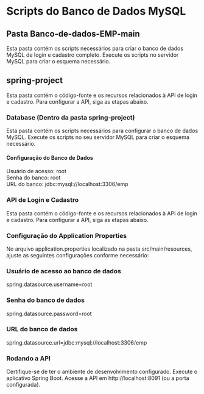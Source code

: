 # Scripts do Banco de Dados MySQL
## Pasta Banco-de-dados-EMP-main
Esta pasta contém os scripts necessários para criar o banco de dados MySQL de login e cadastro completo. Execute os scripts no servidor MySQL para criar o esquema necessário.

## spring-project
Esta pasta contém o código-fonte e os recursos relacionados à API de login e cadastro. Para configurar a API, siga as etapas abaixo.

### Database (Dentro da pasta spring-project)
Esta pasta contém os scripts necessários para configurar o banco de dados MySQL. Execute os scripts no seu servidor MySQL para criar o esquema necessário.

#### Configuração do Banco de Dados
Usuário de acesso: root <br>
Senha do banco: root <br>
URL do banco: jdbc:mysql://localhost:3306/emp

### API de Login e Cadastro
Esta pasta contém o código-fonte e os recursos relacionados à API de login e cadastro. Para configurar a API, siga as etapas abaixo.

### Configuração do Application Properties
No arquivo application.properties localizado na pasta src/main/resources, ajuste as seguintes configurações conforme necessário:

### Usuário de acesso ao banco de dados
spring.datasource.username=root

### Senha do banco de dados
spring.datasource.password=root

### URL do banco de dados
spring.datasource.url=jdbc:mysql://localhost:3306/emp

### Rodando a API
Certifique-se de ter o ambiente de desenvolvimento configurado.
Execute o aplicativo Spring Boot.
Acesse a API em http://localhost:8091 (ou a porta configurada).

